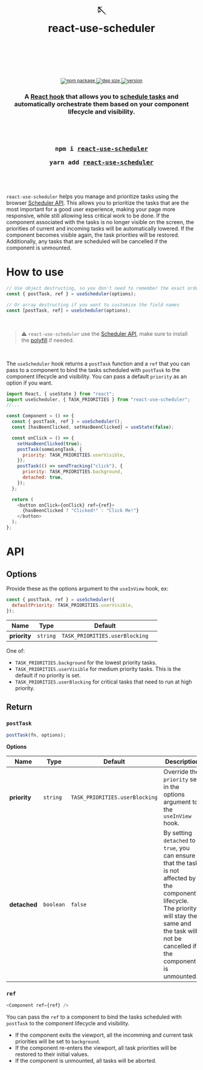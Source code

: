 <div align="center">
  <h1>
    <br/>
    <br/>
    🪡
    <br />
    react-use-scheduler
    <br />
    <br />
    <br />
  </h1>
  <sup>
    <br />
    <br />
    <a href="https://www.npmjs.com/package/react-use-scheduler">
       <img src="https://img.shields.io/github/actions/workflow/status/valcol/react-use-scheduler/main.yml" alt="npm package" />
    </a>
    <a href="https://www.npmjs.com/package/react-use-scheduler">
       <img src="https://img.shields.io/bundlephobia/minzip/react-use-scheduler" alt="dep size" />
    </a>
    <a href="https://www.npmjs.com/package/react-use-scheduler">
      <img src="https://img.shields.io/npm/v/react-use-scheduler" alt="version" />
    </a>
    <br />
  </sup>
   <h3>A <a href="https://reactjs.org/docs/hooks-intro.html">React hook</a> that allows you to <a href="https://web.dev/optimize-long-tasks/#a-dedicated-scheduler-api">schedule tasks</a> and automatically orchestrate them based on your component lifecycle and visibility.<h3>
  <br />
  <br />
  <pre>npm i <a href="https://www.npmjs.com/package/react-use-scheduler">react-use-scheduler</a></pre>
  <pre>yarn add <a href="https://www.npmjs.com/package/react-use-scheduler">react-use-scheduler</a></pre>
  <br />
  <br />
</div>

`react-use-scheduler` helps you manage and prioritize tasks using the browser [Scheduler API](https://developer.mozilla.org/en-US/docs/Web/API/Scheduler). This allows you to prioritize the tasks that are the most important for a good user experience, making your page more responsive, while still allowing less critical work to be done. If the component associated with the tasks is no longer visible on the screen, the priorities of current and incoming tasks will be automatically lowered. If the component becomes visible again, the task priorities will be restored. Additionally, any tasks that are scheduled will be cancelled if the component is unmounted.

# How to use

```js
// Use object destructing, so you don't need to remember the exact order
const { postTask, ref } = useScheduler(options);

// Or array destructing if you want to customize the field names
const [postTask, ref] = useScheduler(options);
```

<br />

> **⚠️** `react-use-scheduler` use the [Scheduler API](https://developer.mozilla.org/en-US/docs/Web/API/Scheduler),
> make sure to install the [polyfill](https://github.com/GoogleChromeLabs/scheduler-polyfill) if needed.

<br />

The `useScheduler` hook returns a `postTask` function and a `ref` that you can pass to a component to bind the tasks scheduled with `postTask` to the component lifecycle and visibility. You can pass a default `priority` as an option if you want.

```js
import React, { useState } from "react";
import useScheduler, { TASK_PRIORITIES } from "react-use-scheduler";
//...

const Component = () => {
  const { postTask, ref } = useScheduler();
  const [hasBeenClicked, setHasBeenClicked] = useState(false);

  const onClick = () => {
    setHasBeenClicked(true);
    postTask(someLongTask, {
      priority: TASK_PRIORITIES.userVisible,
    });
    postTask(() => sendTracking("click"), {
      priority: TASK_PRIORITIES.background,
      detached: true,
    });
  };

  return (
    <button onClick={onClick} ref={ref}>
      {hasBeenClicked ? "Clicked!" : "Click Me!"}
    </button>
  );
};
```

# API

## Options

Provide these as the options argument to the `useInView` hook, ex:

```js
const { postTask, ref } = useScheduler({
  defaultPriority: TASK_PRIORITIES.userVisible,
});
```

| Name         | Type     | Default                        |     |
| ------------ | -------- | ------------------------------ | --- |
| **priority** | `string` | `TASK_PRIORITIES.userBlocking` |

One of:

- `TASK_PRIORITIES.background` for the lowest priority tasks.
- `TASK_PRIORITIES.userVisible` for medium priority tasks. This is the default if no priority is set.
- `TASK_PRIORITIES.userBlocking` for critical tasks that need to run at high priority.

## Return

### `postTask`

```js
postTask(fn, options);
```

**Options**

| Name         | Type      | Default                        | Description                                                                                                                                                                                                   |
| ------------ | --------- | ------------------------------ | ------------------------------------------------------------------------------------------------------------------------------------------------------------------------------------------------------------- |
| **priority** | `string`  | `TASK_PRIORITIES.userBlocking` | Override the `priority` set in the options argument to the `useInView` hook.                                                                                                                                  |
| **detached** | `boolean` | `false`                        | By setting `detached` to `true`, you can ensure that the task is not affected by the component's lifecycle. The priority will stay the same and the task will not be cancelled if the component is unmounted. |

### `ref`

```js
<Component ref={ref} />
```

You can pass the `ref` to a component to bind the tasks scheduled with `postTask` to the component lifecycle and visibility.

- If the component exits the viewport, all the incomming and current task priorities will be set to `background`.
- If the component re-enters the viewport, all task priorities will be restored to their initial values.
- If the component is unmounted, all tasks will be aborted.
